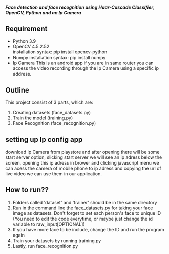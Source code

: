 ##### Face detection and face recognition using Haar-Cascade Classifier, OpenCV, Python and an Ip Camera  ####

## Requirement
- Python 3.9
- OpenCV 4.5.2.52  
        installation syntax: 
        pip install opencv-python
- Numpy 
        installation syntax:
        pip install numpy
- Ip Camera
    This is an android app if you are in same router you can access the video recording
    through the Ip Camera using a specific ip address.


## Outline
This project consist of 3 parts, which are:
1. Creating datasets (face_datasets.py)
2. Train the model (training.py)
3. Face Recognition (face_recognition.py)

## setting up Ip config app
download Ip Camera from playstore and after opening there will be some start server option, slicking start server we will see an ip adress below the screen, opening this ip adress in brower and clicking javascript menu we can acess the camera of mobile phone to ip adress and copying the url of live video we can use them in our application.

## How to run??

1. Folders called 'dataset' and 'trainer' should be in the same directory
2. Run in the command line the face_datasets.py for taking your face image as datasets. Don't forget to set each person's face to unique ID (You need to edit the code everytime, or maybe just change the id variable to raw_input[OPTIONAL])
3. If you have more face to be include, change the ID and run the program again
4. Train your datasets by running training.py
5. Lastly, run face_recognition.py





